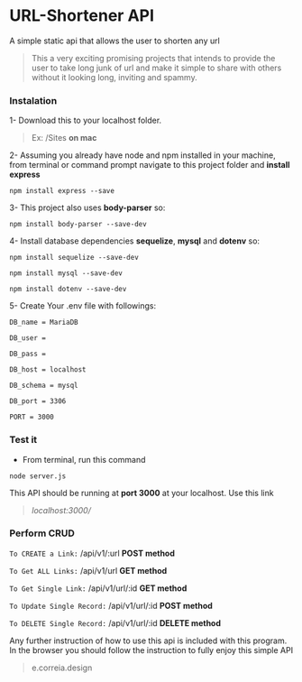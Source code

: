 # URL-Shortener API
A simple static api that allows the user to shorten any url

>This a very exciting promising projects that intends to provide the user to take long junk of url and make it simple to share with others without it looking long, inviting and spammy.

### Instalation

1- Download this to your localhost folder. 
> Ex: /Sites **on mac**

2- Assuming you already have node and npm installed in your machine, from terminal or command prompt navigate to this project folder and **install express**

``npm install express --save``

3- This project also uses **body-parser** so:

``npm install body-parser --save-dev``

4- Install database dependencies **sequelize**, **mysql** and **dotenv** so:

``npm install sequelize --save-dev``

``npm install mysql --save-dev``

``npm install dotenv --save-dev``

5- Create Your .env file with followings:

``DB_name = MariaDB``

``DB_user = ``

``DB_pass = ``

``DB_host = localhost``

``DB_schema = mysql``

``DB_port = 3306``

``PORT = 3000``

### Test it

* From terminal, run this command

``node server.js``

This API should be running at **port 3000** at your localhost. Use this link 

>_localhost:3000/_

### Perform CRUD

`` To CREATE a Link: ``  /api/v1/:url **POST method**

`` To Get ALL Links: ``  /api/v1/url **GET method**

`` To Get Single Link: ``  /api/v1/url/:id  **GET method**

`` To Update Single Record: ``  /api/v1/url/:id **POST method**

`` To DELETE Single Record: ``  /api/v1/url/:id  **DELETE method**

Any further instruction of how to use this api is included with this program. 
In the browser you should follow the instruction to fully enjoy this simple API

> e.correia.design
